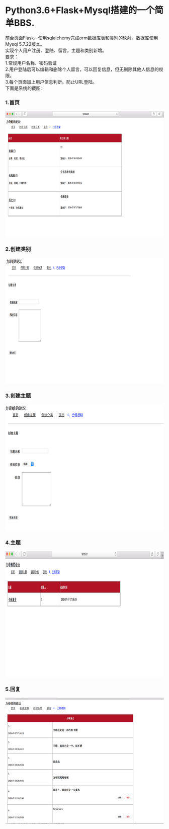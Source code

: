 <html>
<body>
  <h1>Python3.6+Flask+Mysql搭建的一个简单BBS.</h1>
前台页面Flask，使用sqlalchemy完成orm数据库表和类别的映射。数据库使用Mysql 5.7.22版本。</br>
实现个人用户注册、登陆、留言，主题和类别新增。</br>
要求：</br>
1.常规用户名称、密码验证</br>
2.用户登陆后可以编辑和删除个人留言，可以回复信息，但无删除其他人信息的权限。</br>
3.每个页面加上用户信息判断。防止URL登陆。</br>
下面是系统的截图:
<h3>1.首页</h3>
<img src="https://github.com/liqiwa/PythonBBS/blob/master/image/index.png" width="600" height="400"></br>

<h3>2.创建类别</h3>
<img src="https://github.com/liqiwa/PythonBBS/blob/master/image/createcat.png" width="600" height="400"></br>


<h3>3.创建主题</h3>

<img src="https://github.com/liqiwa/PythonBBS/blob/master/image/createtopic.png" width="600" height="400"></br>

<h3>4.主题</h3>

<img src="https://github.com/liqiwa/PythonBBS/blob/master/image/topic.png" width="600" height="400"></br>


<h3>5.回复</h3>

<img src="https://github.com/liqiwa/PythonBBS/blob/master/image/reply.png" width="600" height="400"></br>


</body>
</html>
